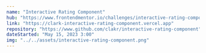 ```yaml
---
name: "Interactive Rating Component"
hub: "https://www.frontendmentor.io/challenges/interactive-rating-component-koxpeBUmI/hub"
link: "https://clark-interactive-rating-component.vercel.app"
repository: "https://www.github.com/clakr/interactive-rating-component"
dateStarted: "May 15, 2023 3:00"
img: "../../assets/interactive-rating-component.png"
---
```

